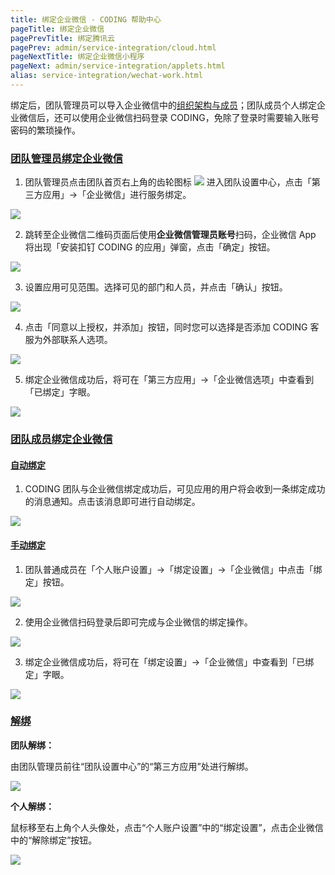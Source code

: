 ```yaml
---
title: 绑定企业微信 - CODING 帮助中心
pageTitle: 绑定企业微信
pagePrevTitle: 绑定腾讯云
pagePrev: admin/service-integration/cloud.html
pageNextTitle: 绑定企业微信小程序
pageNext: admin/service-integration/applets.html
alias: service-integration/wechat-work.html
---
```


绑定后，团队管理员可以导入企业微信中的[组织架构与成员](/docs/admin/member/wecom.html)；团队成员个人绑定企业微信后，还可以使用企业微信扫码登录 CODING，免除了登录时需要输入账号密码的繁琐操作。

### [团队管理员绑定企业微信](#bind)

1.  团队管理员点击团队首页右上角的齿轮图标 <img src ="https://help-assets.codehub.cn/enterprise/20210928153255.png" style ="margin:0"> 进入团队设置中心，点击「第三方应用」→「企业微信」进行服务绑定。

![](https://help-assets.codehub.cn/enterprise/20210930171456.png)

2.  跳转至企业微信二维码页面后使用**企业微信管理员账号**扫码，企业微信 App 将出现「安装扣钉 CODING 的应用」弹窗，点击「确定」按钮。

![](https://help-assets.codehub.cn/enterprise/20190522153236.png)

3.  设置应用可见范围。选择可见的部门和人员，并点击「确认」按钮。

![](https://help-assets.codehub.cn/enterprise/20190522154758.png)

4.  点击「同意以上授权，并添加」按钮，同时您可以选择是否添加 CODING 客服为外部联系人选项。

![](https://help-assets.codehub.cn/enterprise/20190522155755.png)

5.  绑定企业微信成功后，将可在「第三方应用」->「企业微信选项」中查看到「已绑定」字眼。

![](https://help-assets.codehub.cn/enterprise/20190522162901.png)

### [团队成员绑定企业微信](#personal-bind)

#### [自动绑定](#message-bind)

1.  CODING 团队与企业微信绑定成功后，可见应用的用户将会收到一条绑定成功的消息通知。点击该消息即可进行自动绑定。

![](https://help-assets.codehub.cn/enterprise/20190522164424.png)

#### [手动绑定](#manual-bind)

1.  团队普通成员在「个人账户设置」->「绑定设置」->「企业微信」中点击「绑定」按钮。

![](https://help-assets.codehub.cn/enterprise/20210930171624.png)

2.  使用企业微信扫码登录后即可完成与企业微信的绑定操作。

![](https://help-assets.codehub.cn/enterprise/20190522173454.png)

3.  绑定企业微信成功后，将可在「绑定设置」->「企业微信」中查看到「已绑定」字眼。

![](https://help-assets.codehub.cn/enterprise/20190522174711.png)

### [解绑](#unbind)

**团队解绑：**

由团队管理员前往“团队设置中心”的“第三方应用”处进行解绑。

![](https://help-assets.codehub.cn/enterprise/20220511175125.png)

**个人解绑：**

鼠标移至右上角个人头像处，点击“个人账户设置”中的“绑定设置”，点击企业微信中的“解除绑定”按钮。

![](https://help-assets.codehub.cn/enterprise/20220511174202.png)
